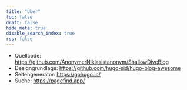 ```yaml
---
title: "Über"
toc: false
draft: false
hide_meta: true
disable_search_index: true
rss: false
---
```


- Quellcode: https://github.com/AnonymerNiklasistanonym/ShallowDiveBlog
- Designgrundlage: https://github.com/hugo-sid/hugo-blog-awesome
- Seitengenerator: https://gohugo.io/
- Suche: https://pagefind.app/
